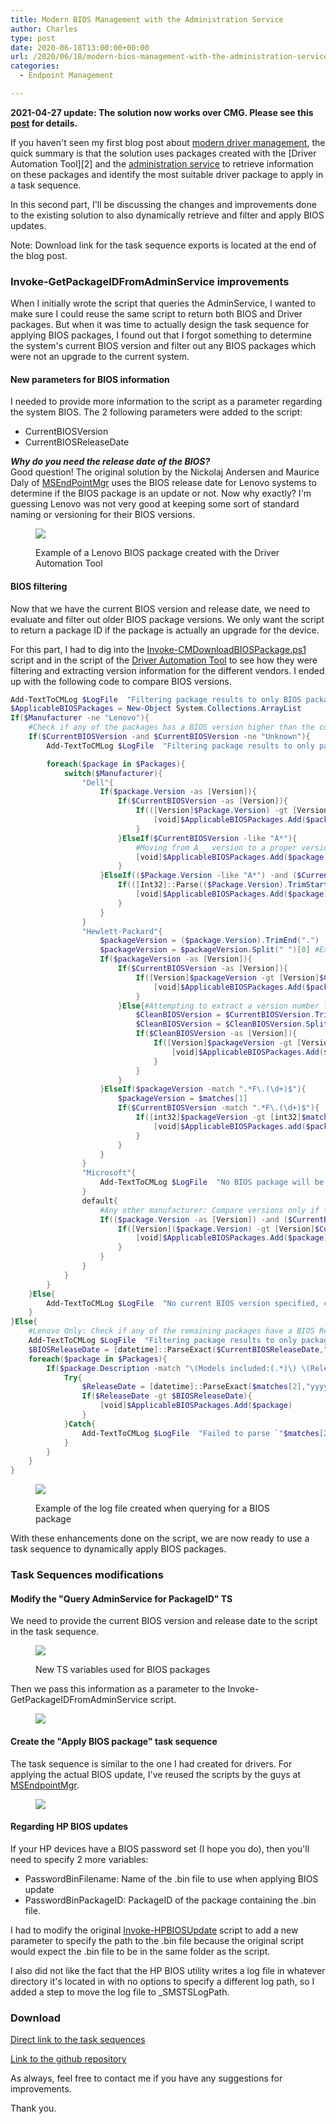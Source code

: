 ```yaml
---
title: Modern BIOS Management with the Administration Service
author: Charles
type: post
date: 2020-06-18T13:00:00+00:00
url: /2020/06/18/modern-bios-management-with-the-administration-service/
categories:
  - Endpoint Management

---
```

**2021-04-27 update: The solution now works over CMG. Please see this [post](https://sysmansquad.com/2021/04/27/updated-modern-driver-bios-management-with-cmg-support/) for details.**

If you haven't seen my first blog post about [modern driver management](https://www.sysmansquad.com/2020/05/15/modern-driver-management-with-the-administration-service/), the quick summary is that the solution uses packages created with the [Driver Automation Tool][2] and the [administration service](https://docs.microsoft.com/en-us/mem/configmgr/develop/adminservice/overview) to retrieve information on these packages and identify the most suitable driver package to apply in a task sequence.

In this second part, I'll be discussing the changes and improvements done to the existing solution to also dynamically retrieve and filter and apply BIOS updates.

Note: Download link for the task sequence exports is located at the end of the blog post.

### Invoke-GetPackageIDFromAdminService improvements

When I initially wrote the script that queries the AdminService, I wanted to make sure I could reuse the same script to return both BIOS and Driver packages. But when it was time to actually design the task sequence for applying BIOS packages, I found out that I forgot something to determine the system's current BIOS version and filter out any BIOS packages which were not an upgrade to the current system.

#### New parameters for BIOS information

I needed to provide more information to the script as a parameter regarding the system BIOS. The 2 following parameters were added to the script:

  * CurrentBIOSVersion
  * CurrentBIOSReleaseDate

**_Why do you need the release date of the BIOS?_**  
Good question! The original solution by the Nickolaj Andersen and Maurice Daly of [MSEndPointMgr](https://msendpointmgr.com/modern-bios-management/) uses the BIOS release date for Lenovo systems to determine if the BIOS package is an update or not. Now why exactly? I'm guessing Lenovo was not very good at keeping some sort of standard naming or versioning for their BIOS versions.<figure class="wp-block-image size-large">

![](image-2-1024x584.png) <figcaption>Example of a Lenovo BIOS package created with the Driver Automation Tool</figcaption></figure> 

#### BIOS filtering

Now that we have the current BIOS version and release date, we need to evaluate and filter out older BIOS package versions. We only want the script to return a package ID if the package is actually an upgrade for the device.

For this part, I had to dig into the [Invoke-CMDownloadBIOSPackage.ps1](https://github.com/MSEndpointMgr/ConfigMgr/blob/master/Operating%20System%20Deployment/BIOS/Invoke-CMDownloadBIOSPackage.ps1) script and in the script of the [Driver Automation Tool](https://github.com/maurice-daly/DriverAutomationTool/blob/master/Content/DriverAutomationTool.ps1) to see how they were filtering and extracting version information for the different vendors. I ended up with the following code to compare BIOS versions.


```powershell
Add-TextToCMLog $LogFile  "Filtering package results to only BIOS packages that would be an upgrade to the current BIOS." $component 1
$ApplicableBIOSPackages = New-Object System.Collections.ArrayList
If($Manufacturer -ne "Lenovo"){
	#Check if any of the packages has a BIOS version higher than the current BIOS version
	If($CurrentBIOSVersion -and $CurrentBIOSVersion -ne "Unknown"){
		Add-TextToCMLog $LogFile  "Filtering package results to only packages that have a BIOS version higher than  `"$($CurrentBIOSVersion)`"" $component 1

		foreach($package in $Packages){
			switch($Manufacturer){
				"Dell"{
					If($package.Version -as [Version]){
						If($CurrentBIOSVersion -as [Version]){
							If(([Version]$Package.Version) -gt [Version]$CurrentBIOSVersion){
								[void]$ApplicableBIOSPackages.Add($package)
							}
						}ElseIf($CurrentBIOSVersion -like "A*"){
							#Moving from A__ version to a proper version number is considered an upgrade for Dell systems
							[void]$ApplicableBIOSPackages.Add($package)
						}
					}ElseIf(($Package.Version -like "A*") -and ($CurrentBIOSVersion -like "A*")){
						If(([Int32]::Parse(($Package.Version).TrimStart("A"))) -gt ([Int32]::Parse(($CurrentBIOSVersion).TrimStart("A")))){
							[void]$ApplicableBIOSPackages.Add($package)
						}
					}
				}
				"Hewlett-Packard"{
					$packageVersion = ($package.Version).TrimEnd(".")
					$packageVersion = $packageVersion.Split(" ")[0] #Example: 02.02.03 A 1 --> Will only use 02.02.03 for evaluating
					If($packageVersion -as [Version]){
						If($CurrentBIOSVersion -as [Version]){
							If([Version]$packageVersion -gt [Version]$CurrentBIOSVersion){
								[void]$ApplicableBIOSPackages.Add($package)
							}
						}Else{#Attempting to extract a version number from the current BIOS version provided
							$CleanBIOSVersion = $CurrentBIOSVersion.TrimEnd(".")
							$CleanBIOSVersion = $CleanBIOSVersion.Split(" ")[0]
							If($CleanBIOSVersion -as [Version]){
								If([Version]$packageVersion -gt [Version]$CleanBIOSVersion){
									[void]$ApplicableBIOSPackages.Add($package)
								}
							}
						}
					}ElseIf($packageVersion -match ".*F\.(\d+)$"){
						$packageVersion = $matches[1]
						If($CurrentBIOSVersion -match ".*F\.(\d+)$"){
							If([int32]$packageVersion -gt [int32]$matches[1]){
								[void]$ApplicableBIOSPackages.add($package)
							}
						}
					}
				}
				"Microsoft"{
					Add-TextToCMLog $LogFile  "No BIOS package will be returned, Microsoft provides firmware updates as part of their driver packages." $component 2
				}
				default{
					#Any other manufacturer: Compare versions only if they both parse as [Version] objects
					If(($package.Version -as [Version]) -and ($CurrentBIOSVersion -as [Version])){
						If([Version]($package.Version) -gt [Version]$CurrentBIOSVersion){
							[void]$ApplicableBIOSPackages.Add($package)
						}
					}
				}
			}
		}
	}Else{
		Add-TextToCMLog $LogFile  "No current BIOS version specified, cannot compare BIOS version." $component 3
	}
}Else{
	#Lenovo Only: Check if any of the remaining packages have a BIOS Release Date newer than the current BIOS Release Date
	Add-TextToCMLog $LogFile  "Filtering package results to only packages that have a BIOS release date newer than `"$($CurrentBIOSReleaseDate)`"." $component 1
	$BIOSReleaseDate = [datetime]::ParseExact($CurrentBIOSReleaseDate,"yyyyMMdd",$null)
	foreach($package in $Packages){
		If($package.Description -match "\(Models included:(.*)\) \(Release Date:(.*)\)"){
			Try{
				$ReleaseDate = [datetime]::ParseExact($matches[2],"yyyyMMdd",$null)
				If($ReleaseDate -gt $BIOSReleaseDate){
					[void]$ApplicableBIOSPackages.Add($package)
				}
			}Catch{
				Add-TextToCMLog $LogFile  "Failed to parse `"$matches[2]`" as a BIOS release date for package `"$($package.Name)`", skipping..." $component 2
			}
		}
	}
}
```
<figure class="wp-block-image size-large">

![](image-6-1024x545.png) <figcaption>Example of the log file created when querying for a BIOS package</figcaption></figure> 

With these enhancements done on the script, we are now ready to use a task sequence to dynamically apply BIOS packages.

### Task Sequences modifications

#### Modify the "Query AdminService for PackageID" TS

We need to provide the current BIOS version and release date to the script in the task sequence.<figure class="wp-block-image size-large">

![](image-7-1024x743.png) <figcaption>New TS variables used for BIOS packages</figcaption></figure> 

Then we pass this information as a parameter to the Invoke-GetPackageIDFromAdminService script.<figure class="wp-block-image size-large">

![](image-8-1024x655.png) </figure> 

#### Create the "Apply BIOS package" task sequence

The task sequence is similar to the one I had created for drivers. For applying the actual BIOS update, I've reused the scripts by the guys at [MSEndpointMgr](https://msendpointmgr.com/).<figure class="wp-block-image size-large">

![](image-5-1024x820.png) </figure> 

#### Regarding HP BIOS updates

If your HP devices have a BIOS password set (I hope you do), then you'll need to specify 2 more variables:

  * PasswordBinFilename: Name of the .bin file to use when applying BIOS update
  * PasswordBinPackageID: PackageID of the package containing the .bin file.

I had to modify the original [Invoke-HPBIOSUpdate](https://github.com/MSEndpointMgr/ConfigMgr/blob/master/Operating%20System%20Deployment/BIOS/Invoke-HPBIOSUpdate.ps1) script to add a new parameter to specify the path to the .bin file because the original script would expect the .bin file to be in the same folder as the script.

I also did not like the fact that the HP BIOS utility writes a log file in whatever directory it's located in with no options to specify a different log path, so I added a step to move the log file to _SMSTSLogPath.

### Download

[Direct link to the task sequences](https://github.com/CharlesNRU/mdm-adminservice/raw/master/MDM-TS.zip)

[Link to the github repository](https://github.com/CharlesNRU/mdm-adminservice/raw/master/MDM-TS.zip)

As always, feel free to contact me if you have any suggestions for improvements.

Thank you.

